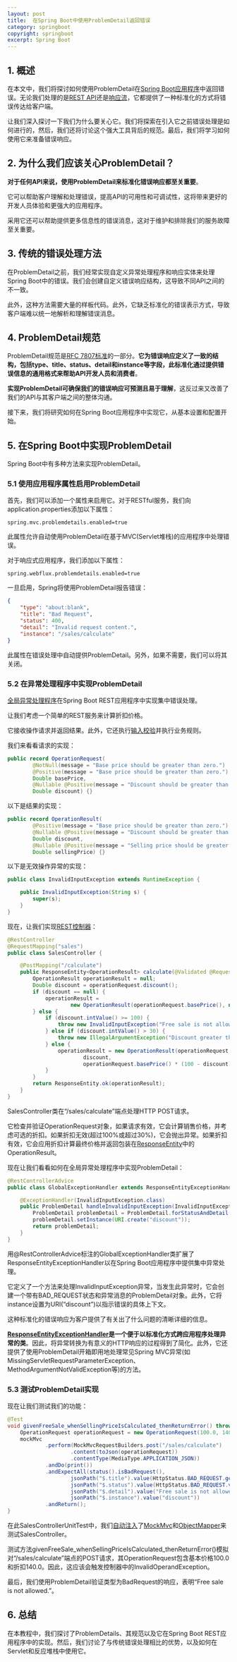 ```yaml
---
layout: post
title:  在Spring Boot中使用ProblemDetail返回错误
category: springboot
copyright: springboot
excerpt: Spring Boot
---
```


## 1. 概述

在本文中，我们将探讨如何使用ProblemDetail在[Spring Boot应用程序](https://www.baeldung.com/spring-boot)中返回错误。无论我们处理的是[REST API](https://www.baeldung.com/rest-with-spring-series)还是[响应流](https://www.baeldung.com/java-reactive-systems)，它都提供了一种标准化的方式将错误传达给客户端。

让我们深入探讨一下我们为什么要关心它。我们将探索在引入它之前错误处理是如何进行的，然后，我们还将讨论这个强大工具背后的规范。最后，我们将学习如何使用它来准备错误响应。

## 2. 为什么我们应该关心ProblemDetail？

**对于任何API来说，使用ProblemDetail来标准化错误响应都至关重要**。

它可以帮助客户理解和处理错误，提高API的可用性和可调试性，这将带来更好的开发人员体验和更强大的应用程序。

采用它还可以帮助提供更多信息性的错误消息，这对于维护和排除我们的服务故障至关重要。

## 3. 传统的错误处理方法
 
在ProblemDetail之前，我们经常实现自定义异常处理程序和响应实体来处理Spring Boot中的错误。我们会创建自定义错误响应结构，这导致不同API之间的不一致。

此外，这种方法需要大量的样板代码。此外，它缺乏标准化的错误表示方式，导致客户端难以统一地解析和理解错误消息。

## 4. ProblemDetail规范

ProblemDetail规范是[RFC 7807标准](https://datatracker.ietf.org/doc/html/rfc7807)的一部分。**它为错误响应定义了一致的结构，包括type、title、status、detail和instance等字段，此标准化通过提供错误信息的通用格式来帮助API开发人员和消费者**。

**实现ProblemDetail可确保我们的错误响应可预测且易于理解**，这反过来又改善了我们的API与其客户端之间的整体沟通。

接下来，我们将研究如何在Spring Boot应用程序中实现它，从基本设置和配置开始。

## 5. 在Spring Boot中实现ProblemDetail

Spring Boot中有多种方法来实现ProblemDetail。

### 5.1 使用应用程序属性启用ProblemDetail

首先，我们可以添加一个属性来启用它。对于RESTful服务，我们向application.properties添加以下属性：

```properties
spring.mvc.problemdetails.enabled=true
```

此属性允许自动使用ProblemDetail在基于MVC(Servlet堆栈)的应用程序中处理错误。

对于响应式应用程序，我们添加以下属性：

```properties
spring.webflux.problemdetails.enabled=true
```

一旦启用，Spring将使用ProblemDetail报告错误：

```json
{
    "type": "about:blank",
    "title": "Bad Request",
    "status": 400,
    "detail": "Invalid request content.",
    "instance": "/sales/calculate"
}
```

此属性在错误处理中自动提供ProblemDetail。另外，如果不需要，我们可以将其关闭。

### 5.2 在异常处理程序中实现ProblemDetail

[全局异常处理程序](https://www.baeldung.com/exception-handling-for-rest-with-spring)在Spring Boot REST应用程序中实现集中错误处理。

让我们考虑一个简单的REST服务来计算折扣价格。

它接收操作请求并返回结果。此外，它还执行[输入校验](https://www.baeldung.com/spring-boot-bean-validation)并执行业务规则。

我们来看看请求的实现：

```java
public record OperationRequest(
        @NotNull(message = "Base price should be greater than zero.")
        @Positive(message = "Base price should be greater than zero.")
        Double basePrice,
        @Nullable @Positive(message = "Discount should be greater than zero when provided.")
        Double discount) {}
```

以下是结果的实现：

```java
public record OperationResult(
        @Positive(message = "Base price should be greater than zero.") Double basePrice,
        @Nullable @Positive(message = "Discount should be greater than zero when provided.")
        Double discount,
        @Nullable @Positive(message = "Selling price should be greater than zero.")
        Double sellingPrice) {}
```

以下是无效操作异常的实现：

```java
public class InvalidInputException extends RuntimeException {

    public InvalidInputException(String s) {
        super(s);
    }
}
```

现在，让我们实现[REST控制器](https://www.baeldung.com/spring-controllers#Controller-1)：

```java
@RestController
@RequestMapping("sales")
public class SalesController {

    @PostMapping("/calculate")
    public ResponseEntity<OperationResult> calculate(@Validated @RequestBody OperationRequest operationRequest) {
        OperationResult operationResult = null;
        Double discount = operationRequest.discount();
        if (discount == null) {
            operationResult =
                    new OperationResult(operationRequest.basePrice(), null, operationRequest.basePrice());
        } else {
            if (discount.intValue() >= 100) {
                throw new InvalidInputException("Free sale is not allowed.");
            } else if (discount.intValue() > 30) {
                throw new IllegalArgumentException("Discount greater than 30% not allowed.");
            } else {
                operationResult = new OperationResult(operationRequest.basePrice(),
                        discount,
                        operationRequest.basePrice() * (100 - discount) / 100);
            }
        }
        return ResponseEntity.ok(operationResult);
    }
}
```

SalesController类在“/sales/calculate”端点处理HTTP POST请求。

它检查并验证OperationRequest对象，如果请求有效，它会计算销售价格，并考虑可选的折扣。如果折扣无效(超过100%或超过30%)，它会抛出异常。如果折扣有效，它会应用折扣计算最终价格并返回包装在[ResponseEntity](https://www.baeldung.com/spring-response-entity)中的OperationResult。

现在让我们看看如何在全局异常处理程序中实现ProblemDetail：

```java
@RestControllerAdvice
public class GlobalExceptionHandler extends ResponseEntityExceptionHandler {

    @ExceptionHandler(InvalidInputException.class)
    public ProblemDetail handleInvalidInputException(InvalidInputException e, WebRequest request) {
        ProblemDetail problemDetail = ProblemDetail.forStatusAndDetail(HttpStatus.BAD_REQUEST, e.getMessage());
        problemDetail.setInstance(URI.create("discount"));
        return problemDetail;
    }
}
```

用@RestControllerAdvice标注的GlobalExceptionHandler类扩展了ResponseEntityExceptionHandler以在Spring Boot应用程序中提供集中异常处理。

它定义了一个方法来处理InvalidInputException异常，当发生此异常时，它会创建一个带有BAD_REQUEST状态和异常消息的ProblemDetail对象。此外，它将instance设置为URI(“discount”)以指示错误的具体上下文。

这种标准化的错误响应为客户提供了有关出了什么问题的清晰详细的信息。

**[ResponseEntityExceptionHandler](https://docs.spring.io/spring-framework/docs/current/javadoc-api/org/springframework/web/servlet/mvc/method/annotation/ResponseEntityExceptionHandler.html)是一个便于以标准化方式跨应用程序处理异常的类**。因此，将异常转换为有意义的HTTP响应的过程得到了简化。此外，它还提供了使用ProblemDetail开箱即用地处理常见Spring MVC异常(如MissingServletRequestParameterException、MethodArgumentNotValidException等)的方法。

### 5.3 测试ProblemDetail实现

现在让我们测试我们的功能：

```java
@Test
void givenFreeSale_whenSellingPriceIsCalculated_thenReturnError() throws Exception {
    OperationRequest operationRequest = new OperationRequest(100.0, 140.0);
    mockMvc
            .perform(MockMvcRequestBuilders.post("/sales/calculate")
                    .content(toJson(operationRequest))
                    .contentType(MediaType.APPLICATION_JSON))
            .andDo(print())
            .andExpectAll(status().isBadRequest(),
                    jsonPath("$.title").value(HttpStatus.BAD_REQUEST.getReasonPhrase()),
                    jsonPath("$.status").value(HttpStatus.BAD_REQUEST.value()),
                    jsonPath("$.detail").value("Free sale is not allowed."),
                    jsonPath("$.instance").value("discount"))
            .andReturn();
}
```

在此SalesControllerUnitTest中，我们[自动注入](https://www.baeldung.com/spring-autowire)了[MockMvc](https://www.baeldung.com/integration-testing-in-spring#3-mocking-web-context-beans)和[ObjectMapper](https://www.baeldung.com/jackson-object-mapper-tutorial)来测试SalesController。

测试方法givenFreeSale_whenSellingPriceIsCalculated_thenReturnError()模拟对“/sales/calculate”端点的POST请求，其OperationRequest包含基本价格100.0和折扣140.0。因此，这应该会触发控制器中的InvalidOperandException。

最后，我们使用ProblemDetail验证类型为BadRequest的响应，表明“Free sale is not allowed.”。

## 6. 总结

在本教程中，我们探讨了ProblemDetails、其规范以及它在Spring Boot REST应用程序中的实现。然后，我们讨论了与传统错误处理相比的优势，以及如何在Servlet和反应堆栈中使用它。